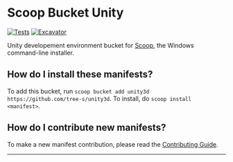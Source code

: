# Scoop Bucket Unity 

<!-- Uncomment the following line after replacing placeholders -->
[![Tests](https://github.com/tree-s/unity3d/actions/workflows/ci.yml/badge.svg)](https://github.com/<username>/unity3d/actions/workflows/ci.yml) [![Excavator](https://github.com/tree-s/unity3d/actions/workflows/excavator.yml/badge.svg)](https://github.com/<username>/unity3d/actions/workflows/excavator.yml)

Unity developement environment bucket for [Scoop](https://scoop.sh), the Windows command-line installer.

How do I install these manifests?
---------------------------------

To add this bucket, run `scoop bucket add unity3d https://github.com/tree-s/unity3d`. To install, do `scoop install <manifest>`.

How do I contribute new manifests?
----------------------------------

To make a new manifest contribution, please read the [Contributing Guide](https://github.com/ScoopInstaller/.github/blob/main/.github/CONTRIBUTING.md).

----
